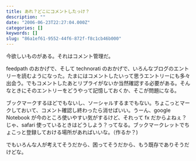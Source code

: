 ```yaml
---
title: あれ？どこにコメントしたっけ？
description: ""
date: "2006-06-23T22:27:04.000Z"
categories: []
keywords: []
slug: "86a1ef61-9552-44f6-872f-f8c1cb46b000"
---
```


今欲しいものがある。それはコメント管理だ。

feedpath のおかげで、そして technorati のおかげで、いろんなブログのエントリーを読むようになった。たまにはコメントしたいって思うエントリーにも多々出会う。でもコメントしたあとリプライがないか当然確認する必要がある。そんなときにそのエントリーをどうやって記憶しておくか、そこが問題になる。

ブックマークするほどでもないし、ソーシャルするまでもない。ちょこっとマークしておいて、コメント確認し終わったら消せばいい。うーん、google Notebook が今のところ使いやすい気がするけど、それって fx だからよねぇ？じゃ、safari 使っているときはどうしよう？ってなる。ブックマークレットでちょこっと登録しておける場所があればいいな。（作るか？)

でもいろんな人が考えてそうだから、困ってそうだから、もう既存でありそうだけどな。
